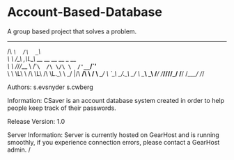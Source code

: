 # Account-Based-Database
A group based project that solves a problem.
 ____     ____                                      
/\  _`\  /\  _`\                                    
\ \ \/\_\\ \,\L\_\     __     __  __     __   _ __  
 \ \ \/_/_\/_\__ \   /'__`\  /\ \/\ \  /'__`\/\`'__\
  \ \ \L\ \ /\ \L\ \/\ \L\.\_\ \ \_/ |/\  __/\ \ \/ 
   \ \____/ \ `\____\ \__/.\_\\ \___/ \ \____\\ \_\ 
    \/___/   \/_____/\/__/\/_/ \/__/   \/____/ \/_/ 

Authors:
s.evsnyder
s.cwberg

Information:
CSaver is an account database system created in order to help people keep track of their passwords.

Release Version: 
1.0

Server Information:
Server is currently hosted on GearHost and is running smoothly, if you experience connection errors, please contact a GearHost admin.
/
